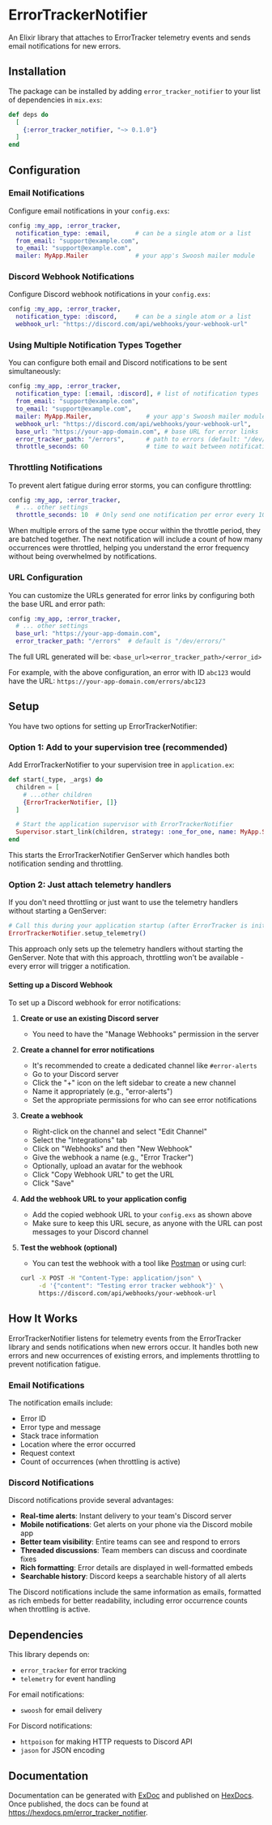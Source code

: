 # ErrorTrackerNotifier

An Elixir library that attaches to ErrorTracker telemetry events and sends email notifications for new errors.

## Installation

The package can be installed by adding `error_tracker_notifier` to your list of dependencies in `mix.exs`:

```elixir
def deps do
  [
    {:error_tracker_notifier, "~> 0.1.0"}
  ]
end
```

## Configuration

### Email Notifications

Configure email notifications in your `config.exs`:

```elixir
config :my_app, :error_tracker,
  notification_type: :email,       # can be a single atom or a list
  from_email: "support@example.com",
  to_email: "support@example.com",
  mailer: MyApp.Mailer             # your app's Swoosh mailer module
```

### Discord Webhook Notifications

Configure Discord webhook notifications in your `config.exs`:

```elixir
config :my_app, :error_tracker,
  notification_type: :discord,     # can be a single atom or a list
  webhook_url: "https://discord.com/api/webhooks/your-webhook-url"
```

### Using Multiple Notification Types Together

You can configure both email and Discord notifications to be sent simultaneously:

```elixir
config :my_app, :error_tracker,
  notification_type: [:email, :discord], # list of notification types
  from_email: "support@example.com",
  to_email: "support@example.com",
  mailer: MyApp.Mailer,               # your app's Swoosh mailer module
  webhook_url: "https://discord.com/api/webhooks/your-webhook-url",
  base_url: "https://your-app-domain.com", # base URL for error links
  error_tracker_path: "/errors",      # path to errors (default: "/dev/errors/")
  throttle_seconds: 60                # time to wait between notifications for the same error
```

### Throttling Notifications

To prevent alert fatigue during error storms, you can configure throttling:

```elixir
config :my_app, :error_tracker,
  # ... other settings
  throttle_seconds: 10  # Only send one notification per error every 10 seconds (default)
```

When multiple errors of the same type occur within the throttle period, they are batched together. The next notification will include a count of how many occurrences were throttled, helping you understand the error frequency without being overwhelmed by notifications.

### URL Configuration

You can customize the URLs generated for error links by configuring both the base URL and error path:

```elixir
config :my_app, :error_tracker,
  # ... other settings
  base_url: "https://your-app-domain.com", 
  error_tracker_path: "/errors"  # default is "/dev/errors/"
```

The full URL generated will be: `<base_url><error_tracker_path>/<error_id>`

For example, with the above configuration, an error with ID `abc123` would have the URL: 
`https://your-app-domain.com/errors/abc123`

## Setup

You have two options for setting up ErrorTrackerNotifier:

### Option 1: Add to your supervision tree (recommended)

Add ErrorTrackerNotifier to your supervision tree in `application.ex`:

```elixir
def start(_type, _args) do
  children = [
    # ...other children
    {ErrorTrackerNotifier, []}
  ]

  # Start the application supervisor with ErrorTrackerNotifier
  Supervisor.start_link(children, strategy: :one_for_one, name: MyApp.Supervisor)
end
```

This starts the ErrorTrackerNotifier GenServer which handles both notification sending and throttling.

### Option 2: Just attach telemetry handlers

If you don't need throttling or just want to use the telemetry handlers without starting a GenServer:

```elixir
# Call this during your application startup (after ErrorTracker is initialized)
ErrorTrackerNotifier.setup_telemetry()
```

This approach only sets up the telemetry handlers without starting the GenServer. Note that with this approach, throttling won't be available - every error will trigger a notification. 
#### Setting up a Discord Webhook

To set up a Discord webhook for error notifications:

1. **Create or use an existing Discord server**
   - You need to have the "Manage Webhooks" permission in the server

2. **Create a channel for error notifications**
   - It's recommended to create a dedicated channel like `#error-alerts`
   - Go to your Discord server
   - Click the "+" icon on the left sidebar to create a new channel
   - Name it appropriately (e.g., "error-alerts")
   - Set the appropriate permissions for who can see error notifications

3. **Create a webhook**
   - Right-click on the channel and select "Edit Channel"
   - Select the "Integrations" tab
   - Click on "Webhooks" and then "New Webhook"
   - Give the webhook a name (e.g., "Error Tracker")
   - Optionally, upload an avatar for the webhook
   - Click "Copy Webhook URL" to get the URL
   - Click "Save"

4. **Add the webhook URL to your application config**
   - Add the copied webhook URL to your `config.exs` as shown above
   - Make sure to keep this URL secure, as anyone with the URL can post messages to your Discord channel

5. **Test the webhook (optional)**
   - You can test the webhook with a tool like [Postman](https://www.postman.com/) or using curl:
   ```bash
   curl -X POST -H "Content-Type: application/json" \
        -d '{"content": "Testing error tracker webhook"}' \
        https://discord.com/api/webhooks/your-webhook-url
   ```



## How It Works

ErrorTrackerNotifier listens for telemetry events from the ErrorTracker library and sends notifications when new errors occur. It handles both new errors and new occurrences of existing errors, and implements throttling to prevent notification fatigue.

### Email Notifications

The notification emails include:
- Error ID
- Error type and message
- Stack trace information
- Location where the error occurred
- Request context
- Count of occurrences (when throttling is active)

### Discord Notifications

Discord notifications provide several advantages:
- **Real-time alerts**: Instant delivery to your team's Discord server
- **Mobile notifications**: Get alerts on your phone via the Discord mobile app
- **Better team visibility**: Entire teams can see and respond to errors
- **Threaded discussions**: Team members can discuss and coordinate fixes
- **Rich formatting**: Error details are displayed in well-formatted embeds
- **Searchable history**: Discord keeps a searchable history of all alerts

The Discord notifications include the same information as emails, formatted as rich embeds for better readability, including error occurrence counts when throttling is active.

## Dependencies

This library depends on:
- `error_tracker` for error tracking
- `telemetry` for event handling

For email notifications:
- `swoosh` for email delivery

For Discord notifications:
- `httpoison` for making HTTP requests to Discord API
- `jason` for JSON encoding

## Documentation

Documentation can be generated with [ExDoc](https://github.com/elixir-lang/ex_doc)
and published on [HexDocs](https://hexdocs.pm). Once published, the docs can
be found at <https://hexdocs.pm/error_tracker_notifier>.